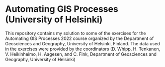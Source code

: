 # Automating GIS Processes (University of Helsinki)
This repository contains my solution to some of the exercises for the Automating GIS Processes 2022 course organized by the Department of Geosciences and Geography, University of Helsinki, Finland. The data used in the exercises were provided by the coordinators (D. Whipp, H. Tenkanen, V. Heikinheimo, H. Aagesen, and C. Fink, Department of Geosciences and Geography, University of Helsinki)
